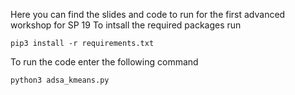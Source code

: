 Here you can find the slides and code to run for the first advanced workshop for SP 19
To intsall the required packages run
```
pip3 install -r requirements.txt
```
To run the code enter the following command
```
python3 adsa_kmeans.py
```
